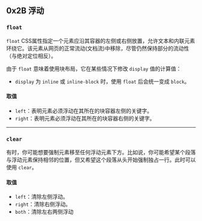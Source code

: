 ## 0x2B 浮动

### `float`

`float` CSS属性指定一个元素应沿其容器的左侧或右侧放置，允许文本和内联元素环绕它。该元素从网页的正常流动(文档流)中移除，尽管仍然保持部分的流动性（与绝对定位相反）。

由于 `float` 意味着使用块布局，它在某些情况下修改 `display` 值的计算值：

- `display` 为 `inline` 或 `inline-block` 时，使用 `float` 后会统一变成 `block`。

#### 取值

- `left`：表明元素必须浮动在其所在的块容器左侧的关键字。
- `right`：表明元素必须浮动在其所在的块容器右侧的关键字。


------------


### `clear`

有时，你可能想要强制元素移至任何浮动元素下方。比如说，你可能希望某个段落与浮动元素保持相邻的位置，但又希望这个段落从头开始强制独占一行。此时可以使用 `clear`。

#### 取值

- `left`：清除左侧浮动。
- `right`：清除右侧浮动。
- `both`：清除左右两侧浮动